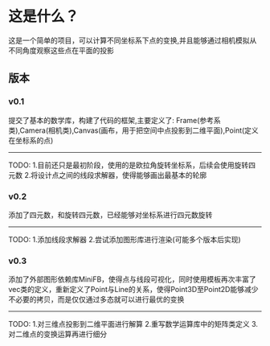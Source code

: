 # 这是什么？
这是一个简单的项目，可以计算不同坐标系下点的变换,并且能够通过相机模拟从不同角度观察这些点在平面的投影

## 版本
### v0.1
提交了基本的数学库，构建了代码的框架,主要定义了:
Frame(参考系类),Camera(相机类),Canvas(画布，用于把空间中点投影到二维平面),Point(定义在坐标系的点)
***
TODO:
  1.目前还只是最初阶段，使用的是欧拉角旋转坐标系，后续会使用旋转四元数
  2.将设计点之间的线段求解器，使得能够画出最基本的轮廓

### v0.2
 添加了四元数，和旋转四元数，已经能够对坐标系进行四元数旋转
***
TODO:
  1.添加线段求解器
  2.尝试添加图形库进行渲染(可能多个版本后实现)

### v0.3
  添加了外部图形依赖库MiniFB，使得点与线段可视化，同时使用模板再次丰富了vec类的定义，重新定义了Point与Line的关系，使得Point3D至Point2D能够减少不必要的拷贝，而是仅仅通过多态就可以进行最优的变换
***
TODO:
  1.对三维点投影到二维平面进行解算
  2.重写数学运算库中的矩阵类定义
  3.对二维点的变换运算再进行细分